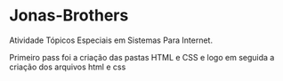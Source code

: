 # Jonas-Brothers
Atividade Tópicos Especiais em Sistemas Para Internet. 

Primeiro pass foi a criação das pastas HTML e CSS e logo em seguida a criação dos arquivos html e css


